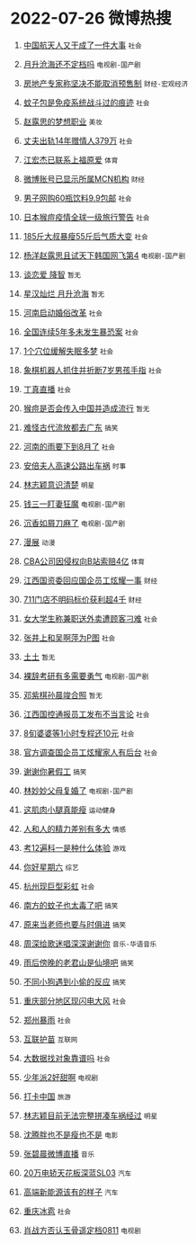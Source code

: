 # 2022-07-26 微博热搜 
1. [中国航天人又干成了一件大事](https://m.weibo.cn/search?containerid=100103type%3D1%26t%3D10%26q%3D%23%E4%B8%AD%E5%9B%BD%E8%88%AA%E5%A4%A9%E4%BA%BA%E5%8F%88%E5%B9%B2%E6%88%90%E4%BA%86%E4%B8%80%E4%BB%B6%E5%A4%A7%E4%BA%8B%23&stream_entry_id=51&isnewpage=1&extparam=seat%3D1%26pos%3D0%26c_type%3D51%26dgr%3D0%26cate%3D10103%26filter_type%3Drealtimehot%26display_time%3D1658776722%26pre_seqid%3D165877672232003932377&luicode=10000011&lfid=106003type%3D25%26t%3D3%26disable_hot%3D1%26filter_type%3Drealtimehot) `社会` 

2. [月升沧海还不定档吗](https://m.weibo.cn/search?containerid=100103type%3D1%26t%3D10%26q%3D%23%E6%9C%88%E5%8D%87%E6%B2%A7%E6%B5%B7%E8%BF%98%E4%B8%8D%E5%AE%9A%E6%A1%A3%E5%90%97%23&stream_entry_id=31&isnewpage=1&extparam=seat%3D1%26pos%3D0%26c_type%3D31%26dgr%3D0%26cate%3D0%26lcate%3D5001%26realpos%3D1%26flag%3D0%26filter_type%3Drealtimehot%26display_time%3D1658776722%26pre_seqid%3D165877672232003932377&luicode=10000011&lfid=106003type%3D25%26t%3D3%26disable_hot%3D1%26filter_type%3Drealtimehot) `电视剧-国产剧` 

3. [房地产专家称坚决不能取消预售制](https://m.weibo.cn/search?containerid=100103type%3D1%26t%3D10%26q%3D%23%E6%88%BF%E5%9C%B0%E4%BA%A7%E4%B8%93%E5%AE%B6%E7%A7%B0%E5%9D%9A%E5%86%B3%E4%B8%8D%E8%83%BD%E5%8F%96%E6%B6%88%E9%A2%84%E5%94%AE%E5%88%B6%23&stream_entry_id=31&isnewpage=1&extparam=seat%3D1%26pos%3D1%26c_type%3D31%26dgr%3D0%26cate%3D0%26lcate%3D5001%26realpos%3D2%26flag%3D0%26filter_type%3Drealtimehot%26display_time%3D1658776722%26pre_seqid%3D165877672232003932377&luicode=10000011&lfid=106003type%3D25%26t%3D3%26disable_hot%3D1%26filter_type%3Drealtimehot) `财经-宏观经济` 

4. [蚊子包是免疫系统战斗过的痕迹](https://m.weibo.cn/search?containerid=100103type%3D1%26t%3D10%26q%3D%23%E8%9A%8A%E5%AD%90%E5%8C%85%E6%98%AF%E5%85%8D%E7%96%AB%E7%B3%BB%E7%BB%9F%E6%88%98%E6%96%97%E8%BF%87%E7%9A%84%E7%97%95%E8%BF%B9%23&stream_entry_id=31&isnewpage=1&extparam=seat%3D1%26pos%3D2%26c_type%3D31%26dgr%3D0%26cate%3D0%26lcate%3D5001%26realpos%3D3%26flag%3D0%26filter_type%3Drealtimehot%26display_time%3D1658776722%26pre_seqid%3D165877672232003932377&luicode=10000011&lfid=106003type%3D25%26t%3D3%26disable_hot%3D1%26filter_type%3Drealtimehot) `社会` 

5. [赵露思的梦想职业](https://m.weibo.cn/search?containerid=100103type%3D1%26t%3D10%26q%3D%23%E8%B5%B5%E9%9C%B2%E6%80%9D%E7%9A%84%E6%A2%A6%E6%83%B3%E8%81%8C%E4%B8%9A%23&stream_entry_id=31&isnewpage=1&extparam=seat%3D1%26pos%3D3%26c_type%3D31%26dgr%3D0%26cate%3D0%26lcate%3D5001%26filter_type%3Drealtimehot%26adid%3D160777%26topic_ad%3D1%26display_time%3D1658776722%26pre_seqid%3D165877672232003932377&luicode=10000011&lfid=106003type%3D25%26t%3D3%26disable_hot%3D1%26filter_type%3Drealtimehot) `美妆` 

6. [丈夫出轨14年赠情人379万](https://m.weibo.cn/search?containerid=100103type%3D1%26t%3D10%26q%3D%23%E4%B8%88%E5%A4%AB%E5%87%BA%E8%BD%A814%E5%B9%B4%E8%B5%A0%E6%83%85%E4%BA%BA379%E4%B8%87%23&stream_entry_id=31&isnewpage=1&extparam=seat%3D1%26pos%3D4%26c_type%3D31%26dgr%3D0%26cate%3D0%26lcate%3D5001%26realpos%3D4%26flag%3D2%26filter_type%3Drealtimehot%26display_time%3D1658776722%26pre_seqid%3D165877672232003932377&luicode=10000011&lfid=106003type%3D25%26t%3D3%26disable_hot%3D1%26filter_type%3Drealtimehot) `社会` 

7. [江宏杰已联系上福原爱](https://m.weibo.cn/search?containerid=100103type%3D1%26t%3D10%26q%3D%23%E6%B1%9F%E5%AE%8F%E6%9D%B0%E5%B7%B2%E8%81%94%E7%B3%BB%E4%B8%8A%E7%A6%8F%E5%8E%9F%E7%88%B1%23&stream_entry_id=31&isnewpage=1&extparam=seat%3D1%26pos%3D5%26c_type%3D31%26dgr%3D0%26cate%3D0%26lcate%3D5001%26realpos%3D5%26flag%3D2%26filter_type%3Drealtimehot%26display_time%3D1658776722%26pre_seqid%3D165877672232003932377&luicode=10000011&lfid=106003type%3D25%26t%3D3%26disable_hot%3D1%26filter_type%3Drealtimehot) `体育` 

8. [微博账号已显示所属MCN机构](https://m.weibo.cn/search?containerid=100103type%3D1%26t%3D10%26q%3D%23%E5%BE%AE%E5%8D%9A%E8%B4%A6%E5%8F%B7%E5%B7%B2%E6%98%BE%E7%A4%BA%E6%89%80%E5%B1%9EMCN%E6%9C%BA%E6%9E%84%23&stream_entry_id=31&isnewpage=1&extparam=seat%3D1%26pos%3D6%26c_type%3D31%26dgr%3D0%26cate%3D0%26lcate%3D5001%26realpos%3D6%26flag%3D0%26filter_type%3Drealtimehot%26display_time%3D1658776722%26pre_seqid%3D165877672232003932377&luicode=10000011&lfid=106003type%3D25%26t%3D3%26disable_hot%3D1%26filter_type%3Drealtimehot) `财经` 

9. [男子网购60瓶饮料9.9包邮](https://m.weibo.cn/search?containerid=100103type%3D1%26t%3D10%26q%3D%23%E7%94%B7%E5%AD%90%E7%BD%91%E8%B4%AD60%E7%93%B6%E9%A5%AE%E6%96%999.9%E5%8C%85%E9%82%AE%23&stream_entry_id=31&isnewpage=1&extparam=seat%3D1%26pos%3D7%26c_type%3D31%26dgr%3D0%26cate%3D0%26lcate%3D5001%26realpos%3D7%26flag%3D0%26filter_type%3Drealtimehot%26display_time%3D1658776722%26pre_seqid%3D165877672232003932377&luicode=10000011&lfid=106003type%3D25%26t%3D3%26disable_hot%3D1%26filter_type%3Drealtimehot) `社会` 

10. [日本猴痘疫情全球一级旅行警告](https://m.weibo.cn/search?containerid=100103type%3D1%26t%3D10%26q%3D%23%E6%97%A5%E6%9C%AC%E7%8C%B4%E7%97%98%E7%96%AB%E6%83%85%E5%85%A8%E7%90%83%E4%B8%80%E7%BA%A7%E6%97%85%E8%A1%8C%E8%AD%A6%E5%91%8A%23&stream_entry_id=31&isnewpage=1&extparam=seat%3D1%26pos%3D8%26c_type%3D31%26dgr%3D0%26cate%3D0%26lcate%3D5001%26realpos%3D8%26flag%3D0%26filter_type%3Drealtimehot%26display_time%3D1658776722%26pre_seqid%3D165877672232003932377&luicode=10000011&lfid=106003type%3D25%26t%3D3%26disable_hot%3D1%26filter_type%3Drealtimehot) `社会` 

11. [185斤大叔暴瘦55斤后气质大变](https://m.weibo.cn/search?containerid=100103type%3D1%26t%3D10%26q%3D%23185%E6%96%A4%E5%A4%A7%E5%8F%94%E6%9A%B4%E7%98%A655%E6%96%A4%E5%90%8E%E6%B0%94%E8%B4%A8%E5%A4%A7%E5%8F%98%23&stream_entry_id=31&isnewpage=1&extparam=seat%3D1%26pos%3D9%26c_type%3D31%26dgr%3D0%26cate%3D0%26lcate%3D5001%26realpos%3D9%26flag%3D0%26filter_type%3Drealtimehot%26display_time%3D1658776722%26pre_seqid%3D165877672232003932377&luicode=10000011&lfid=106003type%3D25%26t%3D3%26disable_hot%3D1%26filter_type%3Drealtimehot) `社会` 

12. [杨洋赵露思且试天下韩国网飞第4](https://m.weibo.cn/search?containerid=100103type%3D1%26t%3D10%26q%3D%23%E6%9D%A8%E6%B4%8B%E8%B5%B5%E9%9C%B2%E6%80%9D%E4%B8%94%E8%AF%95%E5%A4%A9%E4%B8%8B%E9%9F%A9%E5%9B%BD%E7%BD%91%E9%A3%9E%E7%AC%AC4%23&stream_entry_id=31&isnewpage=1&extparam=seat%3D1%26pos%3D10%26c_type%3D31%26dgr%3D0%26cate%3D0%26lcate%3D5001%26realpos%3D10%26flag%3D0%26filter_type%3Drealtimehot%26display_time%3D1658776722%26pre_seqid%3D165877672232003932377&luicode=10000011&lfid=106003type%3D25%26t%3D3%26disable_hot%3D1%26filter_type%3Drealtimehot) `电视剧-国产剧` 

13. [谈恋爱 降智](https://m.weibo.cn/search?containerid=100103type%3D1%26t%3D10%26q%3D%E8%B0%88%E6%81%8B%E7%88%B1+%E9%99%8D%E6%99%BA&stream_entry_id=31&isnewpage=1&extparam=seat%3D1%26pos%3D11%26c_type%3D31%26dgr%3D0%26cate%3D0%26lcate%3D5001%26realpos%3D11%26flag%3D0%26filter_type%3Drealtimehot%26display_time%3D1658776722%26pre_seqid%3D165877672232003932377&luicode=10000011&lfid=106003type%3D25%26t%3D3%26disable_hot%3D1%26filter_type%3Drealtimehot) `暂无` 

14. [星汉灿烂 月升沧海](https://m.weibo.cn/search?containerid=100103type%3D1%26t%3D10%26q%3D%E6%98%9F%E6%B1%89%E7%81%BF%E7%83%82+%E6%9C%88%E5%8D%87%E6%B2%A7%E6%B5%B7&stream_entry_id=31&isnewpage=1&extparam=seat%3D1%26pos%3D12%26c_type%3D31%26dgr%3D0%26cate%3D0%26lcate%3D5001%26realpos%3D12%26flag%3D0%26filter_type%3Drealtimehot%26display_time%3D1658776722%26pre_seqid%3D165877672232003932377&luicode=10000011&lfid=106003type%3D25%26t%3D3%26disable_hot%3D1%26filter_type%3Drealtimehot) `暂无` 

15. [河南启动婚俗改革](https://m.weibo.cn/search?containerid=100103type%3D1%26t%3D10%26q%3D%23%E6%B2%B3%E5%8D%97%E5%90%AF%E5%8A%A8%E5%A9%9A%E4%BF%97%E6%94%B9%E9%9D%A9%23&stream_entry_id=31&isnewpage=1&extparam=seat%3D1%26pos%3D13%26c_type%3D31%26dgr%3D0%26cate%3D0%26lcate%3D5001%26realpos%3D13%26flag%3D0%26filter_type%3Drealtimehot%26display_time%3D1658776722%26pre_seqid%3D165877672232003932377&luicode=10000011&lfid=106003type%3D25%26t%3D3%26disable_hot%3D1%26filter_type%3Drealtimehot) `社会` 

16. [全国连续5年多未发生暴恐案](https://m.weibo.cn/search?containerid=100103type%3D1%26t%3D10%26q%3D%23%E5%85%A8%E5%9B%BD%E8%BF%9E%E7%BB%AD5%E5%B9%B4%E5%A4%9A%E6%9C%AA%E5%8F%91%E7%94%9F%E6%9A%B4%E6%81%90%E6%A1%88%23&stream_entry_id=31&isnewpage=1&extparam=seat%3D1%26pos%3D14%26c_type%3D31%26dgr%3D0%26cate%3D0%26lcate%3D5001%26realpos%3D14%26flag%3D0%26filter_type%3Drealtimehot%26display_time%3D1658776722%26pre_seqid%3D165877672232003932377&luicode=10000011&lfid=106003type%3D25%26t%3D3%26disable_hot%3D1%26filter_type%3Drealtimehot) `社会` 

17. [1个穴位缓解失眠多梦](https://m.weibo.cn/search?containerid=100103type%3D1%26t%3D10%26q%3D%231%E4%B8%AA%E7%A9%B4%E4%BD%8D%E7%BC%93%E8%A7%A3%E5%A4%B1%E7%9C%A0%E5%A4%9A%E6%A2%A6%23&stream_entry_id=31&isnewpage=1&extparam=seat%3D1%26pos%3D15%26c_type%3D31%26dgr%3D0%26cate%3D0%26lcate%3D5001%26realpos%3D15%26flag%3D0%26filter_type%3Drealtimehot%26display_time%3D1658776722%26pre_seqid%3D165877672232003932377&luicode=10000011&lfid=106003type%3D25%26t%3D3%26disable_hot%3D1%26filter_type%3Drealtimehot) `社会` 

18. [象棋机器人抓住并折断7岁男孩手指](https://m.weibo.cn/search?containerid=100103type%3D1%26t%3D10%26q%3D%23%E8%B1%A1%E6%A3%8B%E6%9C%BA%E5%99%A8%E4%BA%BA%E6%8A%93%E4%BD%8F%E5%B9%B6%E6%8A%98%E6%96%AD7%E5%B2%81%E7%94%B7%E5%AD%A9%E6%89%8B%E6%8C%87%23&stream_entry_id=31&isnewpage=1&extparam=seat%3D1%26pos%3D16%26c_type%3D31%26dgr%3D0%26cate%3D0%26lcate%3D5001%26realpos%3D16%26flag%3D0%26filter_type%3Drealtimehot%26display_time%3D1658776722%26pre_seqid%3D165877672232003932377&luicode=10000011&lfid=106003type%3D25%26t%3D3%26disable_hot%3D1%26filter_type%3Drealtimehot) `社会` 

19. [丁真直播](https://m.weibo.cn/search?containerid=100103type%3D1%26t%3D10%26q%3D%23%E4%B8%81%E7%9C%9F%E7%9B%B4%E6%92%AD%23&stream_entry_id=31&isnewpage=1&extparam=seat%3D1%26pos%3D17%26c_type%3D31%26dgr%3D0%26cate%3D0%26lcate%3D5001%26realpos%3D17%26flag%3D0%26filter_type%3Drealtimehot%26display_time%3D1658776722%26pre_seqid%3D165877672232003932377&luicode=10000011&lfid=106003type%3D25%26t%3D3%26disable_hot%3D1%26filter_type%3Drealtimehot) `社会` 

20. [猴痘是否会传入中国并造成流行](https://m.weibo.cn/search?containerid=100103type%3D1%26t%3D10%26q%3D%23%E7%8C%B4%E7%97%98%E6%98%AF%E5%90%A6%E4%BC%9A%E4%BC%A0%E5%85%A5%E4%B8%AD%E5%9B%BD%E5%B9%B6%E9%80%A0%E6%88%90%E6%B5%81%E8%A1%8C%23&stream_entry_id=31&isnewpage=1&extparam=seat%3D1%26pos%3D18%26c_type%3D31%26dgr%3D0%26cate%3D0%26lcate%3D5001%26realpos%3D18%26flag%3D0%26filter_type%3Drealtimehot%26display_time%3D1658776722%26pre_seqid%3D165877672232003932377&luicode=10000011&lfid=106003type%3D25%26t%3D3%26disable_hot%3D1%26filter_type%3Drealtimehot) `暂无` 

21. [难怪古代流放都去广东](https://m.weibo.cn/search?containerid=100103type%3D1%26t%3D10%26q%3D%23%E9%9A%BE%E6%80%AA%E5%8F%A4%E4%BB%A3%E6%B5%81%E6%94%BE%E9%83%BD%E5%8E%BB%E5%B9%BF%E4%B8%9C%23&stream_entry_id=31&isnewpage=1&extparam=seat%3D1%26pos%3D19%26c_type%3D31%26dgr%3D0%26cate%3D0%26lcate%3D5001%26realpos%3D19%26flag%3D0%26filter_type%3Drealtimehot%26display_time%3D1658776722%26pre_seqid%3D165877672232003932377&luicode=10000011&lfid=106003type%3D25%26t%3D3%26disable_hot%3D1%26filter_type%3Drealtimehot) `搞笑` 

22. [河南的雨要下到8月了](https://m.weibo.cn/search?containerid=100103type%3D1%26t%3D10%26q%3D%23%E6%B2%B3%E5%8D%97%E7%9A%84%E9%9B%A8%E8%A6%81%E4%B8%8B%E5%88%B08%E6%9C%88%E4%BA%86%23&stream_entry_id=31&isnewpage=1&extparam=seat%3D1%26pos%3D20%26c_type%3D31%26dgr%3D0%26cate%3D0%26lcate%3D5001%26realpos%3D20%26flag%3D0%26filter_type%3Drealtimehot%26display_time%3D1658776722%26pre_seqid%3D165877672232003932377&luicode=10000011&lfid=106003type%3D25%26t%3D3%26disable_hot%3D1%26filter_type%3Drealtimehot) `社会` 

23. [安倍夫人高速公路出车祸](https://m.weibo.cn/search?containerid=100103type%3D1%26t%3D10%26q%3D%23%E5%AE%89%E5%80%8D%E5%A4%AB%E4%BA%BA%E9%AB%98%E9%80%9F%E5%85%AC%E8%B7%AF%E5%87%BA%E8%BD%A6%E7%A5%B8%23&stream_entry_id=31&isnewpage=1&extparam=seat%3D1%26pos%3D21%26c_type%3D31%26dgr%3D0%26cate%3D0%26lcate%3D5001%26realpos%3D21%26flag%3D2%26filter_type%3Drealtimehot%26display_time%3D1658776722%26pre_seqid%3D165877672232003932377&luicode=10000011&lfid=106003type%3D25%26t%3D3%26disable_hot%3D1%26filter_type%3Drealtimehot) `时事` 

24. [林志颖意识清楚](https://m.weibo.cn/search?containerid=100103type%3D1%26t%3D10%26q%3D%23%E6%9E%97%E5%BF%97%E9%A2%96%E6%84%8F%E8%AF%86%E6%B8%85%E6%A5%9A%23&stream_entry_id=31&isnewpage=1&extparam=seat%3D1%26pos%3D22%26c_type%3D31%26dgr%3D0%26cate%3D0%26lcate%3D5001%26realpos%3D22%26flag%3D1%26filter_type%3Drealtimehot%26display_time%3D1658776722%26pre_seqid%3D165877672232003932377&luicode=10000011&lfid=106003type%3D25%26t%3D3%26disable_hot%3D1%26filter_type%3Drealtimehot) `明星` 

25. [钱三一盯妻狂魔](https://m.weibo.cn/search?containerid=100103type%3D1%26t%3D10%26q%3D%23%E9%92%B1%E4%B8%89%E4%B8%80%E7%9B%AF%E5%A6%BB%E7%8B%82%E9%AD%94%23&stream_entry_id=31&isnewpage=1&extparam=seat%3D1%26pos%3D23%26c_type%3D31%26dgr%3D0%26cate%3D0%26lcate%3D5001%26realpos%3D23%26flag%3D1%26filter_type%3Drealtimehot%26display_time%3D1658776722%26pre_seqid%3D165877672232003932377&luicode=10000011&lfid=106003type%3D25%26t%3D3%26disable_hot%3D1%26filter_type%3Drealtimehot) `电视剧-国产剧` 

26. [沉香如屑刀麻了](https://m.weibo.cn/search?containerid=100103type%3D1%26t%3D10%26q%3D%23%E6%B2%89%E9%A6%99%E5%A6%82%E5%B1%91%E5%88%80%E9%BA%BB%E4%BA%86%23&stream_entry_id=31&isnewpage=1&extparam=seat%3D1%26pos%3D24%26c_type%3D31%26dgr%3D0%26cate%3D0%26lcate%3D5001%26realpos%3D24%26flag%3D0%26filter_type%3Drealtimehot%26display_time%3D1658776722%26pre_seqid%3D165877672232003932377&luicode=10000011&lfid=106003type%3D25%26t%3D3%26disable_hot%3D1%26filter_type%3Drealtimehot) `电视剧-国产剧` 

27. [漫展](https://m.weibo.cn/search?containerid=100103type%3D1%26t%3D10%26q%3D%E6%BC%AB%E5%B1%95&stream_entry_id=31&isnewpage=1&extparam=seat%3D1%26pos%3D25%26c_type%3D31%26dgr%3D0%26cate%3D0%26lcate%3D5001%26realpos%3D25%26flag%3D0%26filter_type%3Drealtimehot%26display_time%3D1658776722%26pre_seqid%3D165877672232003932377&luicode=10000011&lfid=106003type%3D25%26t%3D3%26disable_hot%3D1%26filter_type%3Drealtimehot) `动漫` 

28. [CBA公司因侵权向B站索赔4亿](https://m.weibo.cn/search?containerid=100103type%3D1%26t%3D10%26q%3D%23CBA%E5%85%AC%E5%8F%B8%E5%9B%A0%E4%BE%B5%E6%9D%83%E5%90%91B%E7%AB%99%E7%B4%A2%E8%B5%944%E4%BA%BF%23&stream_entry_id=31&isnewpage=1&extparam=seat%3D1%26pos%3D26%26c_type%3D31%26dgr%3D0%26cate%3D0%26lcate%3D5001%26realpos%3D26%26flag%3D0%26filter_type%3Drealtimehot%26display_time%3D1658776722%26pre_seqid%3D165877672232003932377&luicode=10000011&lfid=106003type%3D25%26t%3D3%26disable_hot%3D1%26filter_type%3Drealtimehot) `体育` 

29. [江西国资委回应国企员工炫耀一事](https://m.weibo.cn/search?containerid=100103type%3D1%26t%3D10%26q%3D%23%E6%B1%9F%E8%A5%BF%E5%9B%BD%E8%B5%84%E5%A7%94%E5%9B%9E%E5%BA%94%E5%9B%BD%E4%BC%81%E5%91%98%E5%B7%A5%E7%82%AB%E8%80%80%E4%B8%80%E4%BA%8B%23&stream_entry_id=31&isnewpage=1&extparam=seat%3D1%26pos%3D27%26c_type%3D31%26dgr%3D0%26cate%3D0%26lcate%3D5001%26realpos%3D27%26flag%3D0%26filter_type%3Drealtimehot%26display_time%3D1658776722%26pre_seqid%3D165877672232003932377&luicode=10000011&lfid=106003type%3D25%26t%3D3%26disable_hot%3D1%26filter_type%3Drealtimehot) `财经` 

30. [711门店不明码标价获利超4千](https://m.weibo.cn/search?containerid=100103type%3D1%26t%3D10%26q%3D%23711%E9%97%A8%E5%BA%97%E4%B8%8D%E6%98%8E%E7%A0%81%E6%A0%87%E4%BB%B7%E8%8E%B7%E5%88%A9%E8%B6%854%E5%8D%83%23&stream_entry_id=31&isnewpage=1&extparam=seat%3D1%26pos%3D28%26c_type%3D31%26dgr%3D0%26cate%3D0%26lcate%3D5001%26realpos%3D28%26flag%3D0%26filter_type%3Drealtimehot%26display_time%3D1658776722%26pre_seqid%3D165877672232003932377&luicode=10000011&lfid=106003type%3D25%26t%3D3%26disable_hot%3D1%26filter_type%3Drealtimehot) `财经` 

31. [女大学生称兼职送外卖遭顾客刁难](https://m.weibo.cn/search?containerid=100103type%3D1%26t%3D10%26q%3D%23%E5%A5%B3%E5%A4%A7%E5%AD%A6%E7%94%9F%E7%A7%B0%E5%85%BC%E8%81%8C%E9%80%81%E5%A4%96%E5%8D%96%E9%81%AD%E9%A1%BE%E5%AE%A2%E5%88%81%E9%9A%BE%23&stream_entry_id=31&isnewpage=1&extparam=seat%3D1%26pos%3D29%26c_type%3D31%26dgr%3D0%26cate%3D0%26lcate%3D5001%26realpos%3D29%26flag%3D0%26filter_type%3Drealtimehot%26display_time%3D1658776722%26pre_seqid%3D165877672232003932377&luicode=10000011&lfid=106003type%3D25%26t%3D3%26disable_hot%3D1%26filter_type%3Drealtimehot) `社会` 

32. [张井上和吴啊萍为P图](https://m.weibo.cn/search?containerid=100103type%3D1%26t%3D10%26q%3D%23%E5%BC%A0%E4%BA%95%E4%B8%8A%E5%92%8C%E5%90%B4%E5%95%8A%E8%90%8D%E4%B8%BAP%E5%9B%BE%23&stream_entry_id=31&isnewpage=1&extparam=seat%3D1%26pos%3D30%26c_type%3D31%26dgr%3D0%26cate%3D0%26lcate%3D5001%26realpos%3D30%26flag%3D0%26filter_type%3Drealtimehot%26display_time%3D1658776722%26pre_seqid%3D165877672232003932377&luicode=10000011&lfid=106003type%3D25%26t%3D3%26disable_hot%3D1%26filter_type%3Drealtimehot) `社会` 

33. [土土](https://m.weibo.cn/search?containerid=100103type%3D1%26t%3D10%26q%3D%E5%9C%9F%E5%9C%9F&stream_entry_id=31&isnewpage=1&extparam=seat%3D1%26pos%3D31%26c_type%3D31%26dgr%3D0%26cate%3D0%26lcate%3D5001%26realpos%3D31%26flag%3D0%26filter_type%3Drealtimehot%26display_time%3D1658776722%26pre_seqid%3D165877672232003932377&luicode=10000011&lfid=106003type%3D25%26t%3D3%26disable_hot%3D1%26filter_type%3Drealtimehot) `暂无` 

34. [裸辞考研有多需要勇气](https://m.weibo.cn/search?containerid=100103type%3D1%26t%3D10%26q%3D%23%E8%A3%B8%E8%BE%9E%E8%80%83%E7%A0%94%E6%9C%89%E5%A4%9A%E9%9C%80%E8%A6%81%E5%8B%87%E6%B0%94%23&stream_entry_id=31&isnewpage=1&extparam=seat%3D1%26pos%3D32%26c_type%3D31%26dgr%3D0%26cate%3D0%26lcate%3D5001%26realpos%3D32%26flag%3D0%26filter_type%3Drealtimehot%26display_time%3D1658776722%26pre_seqid%3D165877672232003932377&luicode=10000011&lfid=106003type%3D25%26t%3D3%26disable_hot%3D1%26filter_type%3Drealtimehot) `电视剧-国产剧` 

35. [邓紫棋孙晨竣合照](https://m.weibo.cn/search?containerid=100103type%3D1%26t%3D10%26q%3D%E9%82%93%E7%B4%AB%E6%A3%8B%E5%AD%99%E6%99%A8%E7%AB%A3%E5%90%88%E7%85%A7&stream_entry_id=31&isnewpage=1&extparam=seat%3D1%26pos%3D33%26c_type%3D31%26dgr%3D0%26cate%3D0%26lcate%3D5001%26realpos%3D33%26flag%3D1%26filter_type%3Drealtimehot%26display_time%3D1658776722%26pre_seqid%3D165877672232003932377&luicode=10000011&lfid=106003type%3D25%26t%3D3%26disable_hot%3D1%26filter_type%3Drealtimehot) `暂无` 

36. [江西国控通报员工发布不当言论](https://m.weibo.cn/search?containerid=100103type%3D1%26t%3D10%26q%3D%23%E6%B1%9F%E8%A5%BF%E5%9B%BD%E6%8E%A7%E9%80%9A%E6%8A%A5%E5%91%98%E5%B7%A5%E5%8F%91%E5%B8%83%E4%B8%8D%E5%BD%93%E8%A8%80%E8%AE%BA%23&stream_entry_id=31&isnewpage=1&extparam=seat%3D1%26pos%3D34%26c_type%3D31%26dgr%3D0%26cate%3D0%26lcate%3D5001%26realpos%3D34%26flag%3D0%26filter_type%3Drealtimehot%26display_time%3D1658776722%26pre_seqid%3D165877672232003932377&luicode=10000011&lfid=106003type%3D25%26t%3D3%26disable_hot%3D1%26filter_type%3Drealtimehot) `社会` 

37. [8旬婆婆等1小时专程还10元](https://m.weibo.cn/search?containerid=100103type%3D1%26t%3D10%26q%3D%238%E6%97%AC%E5%A9%86%E5%A9%86%E7%AD%891%E5%B0%8F%E6%97%B6%E4%B8%93%E7%A8%8B%E8%BF%9810%E5%85%83%23&stream_entry_id=31&isnewpage=1&extparam=seat%3D1%26pos%3D35%26c_type%3D31%26dgr%3D0%26cate%3D0%26lcate%3D5001%26realpos%3D35%26flag%3D0%26filter_type%3Drealtimehot%26display_time%3D1658776722%26pre_seqid%3D165877672232003932377&luicode=10000011&lfid=106003type%3D25%26t%3D3%26disable_hot%3D1%26filter_type%3Drealtimehot) `社会` 

38. [官方调查国企员工炫耀家人有后台](https://m.weibo.cn/search?containerid=100103type%3D1%26t%3D10%26q%3D%23%E5%AE%98%E6%96%B9%E8%B0%83%E6%9F%A5%E5%9B%BD%E4%BC%81%E5%91%98%E5%B7%A5%E7%82%AB%E8%80%80%E5%AE%B6%E4%BA%BA%E6%9C%89%E5%90%8E%E5%8F%B0%23&stream_entry_id=31&isnewpage=1&extparam=seat%3D1%26pos%3D36%26c_type%3D31%26dgr%3D0%26cate%3D0%26lcate%3D5001%26realpos%3D36%26flag%3D0%26filter_type%3Drealtimehot%26display_time%3D1658776722%26pre_seqid%3D165877672232003932377&luicode=10000011&lfid=106003type%3D25%26t%3D3%26disable_hot%3D1%26filter_type%3Drealtimehot) `社会` 

39. [谢谢你暑假工](https://m.weibo.cn/search?containerid=100103type%3D1%26t%3D10%26q%3D%23%E8%B0%A2%E8%B0%A2%E4%BD%A0%E6%9A%91%E5%81%87%E5%B7%A5%23&stream_entry_id=31&isnewpage=1&extparam=seat%3D1%26pos%3D37%26c_type%3D31%26dgr%3D0%26cate%3D0%26lcate%3D5001%26realpos%3D37%26flag%3D0%26filter_type%3Drealtimehot%26display_time%3D1658776722%26pre_seqid%3D165877672232003932377&luicode=10000011&lfid=106003type%3D25%26t%3D3%26disable_hot%3D1%26filter_type%3Drealtimehot) `搞笑` 

40. [林妙妙父母复婚了](https://m.weibo.cn/search?containerid=100103type%3D1%26t%3D10%26q%3D%23%E6%9E%97%E5%A6%99%E5%A6%99%E7%88%B6%E6%AF%8D%E5%A4%8D%E5%A9%9A%E4%BA%86%23&stream_entry_id=31&isnewpage=1&extparam=seat%3D1%26pos%3D38%26c_type%3D31%26dgr%3D0%26cate%3D0%26lcate%3D5001%26realpos%3D38%26flag%3D0%26filter_type%3Drealtimehot%26display_time%3D1658776722%26pre_seqid%3D165877672232003932377&luicode=10000011&lfid=106003type%3D25%26t%3D3%26disable_hot%3D1%26filter_type%3Drealtimehot) `电视剧-国产剧` 

41. [这肌肉小腿真能瘦](https://m.weibo.cn/search?containerid=100103type%3D1%26t%3D10%26q%3D%23%E8%BF%99%E8%82%8C%E8%82%89%E5%B0%8F%E8%85%BF%E7%9C%9F%E8%83%BD%E7%98%A6%23&stream_entry_id=31&isnewpage=1&extparam=seat%3D1%26pos%3D39%26c_type%3D31%26dgr%3D0%26cate%3D0%26lcate%3D5001%26realpos%3D39%26flag%3D0%26filter_type%3Drealtimehot%26display_time%3D1658776722%26pre_seqid%3D165877672232003932377&luicode=10000011&lfid=106003type%3D25%26t%3D3%26disable_hot%3D1%26filter_type%3Drealtimehot) `运动健身` 

42. [人和人的精力差别有多大](https://m.weibo.cn/search?containerid=100103type%3D1%26t%3D10%26q%3D%23%E4%BA%BA%E5%92%8C%E4%BA%BA%E7%9A%84%E7%B2%BE%E5%8A%9B%E5%B7%AE%E5%88%AB%E6%9C%89%E5%A4%9A%E5%A4%A7%23&stream_entry_id=31&isnewpage=1&extparam=seat%3D1%26pos%3D40%26c_type%3D31%26dgr%3D0%26cate%3D0%26lcate%3D5001%26realpos%3D40%26flag%3D0%26filter_type%3Drealtimehot%26display_time%3D1658776722%26pre_seqid%3D165877672232003932377&luicode=10000011&lfid=106003type%3D25%26t%3D3%26disable_hot%3D1%26filter_type%3Drealtimehot) `情感` 

43. [考12遍科一是种什么体验](https://m.weibo.cn/search?containerid=100103type%3D1%26t%3D10%26q%3D%23%E8%80%8312%E9%81%8D%E7%A7%91%E4%B8%80%E6%98%AF%E7%A7%8D%E4%BB%80%E4%B9%88%E4%BD%93%E9%AA%8C%23&stream_entry_id=31&isnewpage=1&extparam=seat%3D1%26pos%3D41%26c_type%3D31%26dgr%3D0%26cate%3D0%26lcate%3D5001%26realpos%3D41%26flag%3D0%26filter_type%3Drealtimehot%26display_time%3D1658776722%26pre_seqid%3D165877672232003932377&luicode=10000011&lfid=106003type%3D25%26t%3D3%26disable_hot%3D1%26filter_type%3Drealtimehot) `游戏` 

44. [你好星期六](https://m.weibo.cn/search?containerid=100103type%3D1%26t%3D10%26q%3D%E4%BD%A0%E5%A5%BD%E6%98%9F%E6%9C%9F%E5%85%AD&stream_entry_id=31&isnewpage=1&extparam=seat%3D1%26pos%3D42%26c_type%3D31%26dgr%3D0%26cate%3D0%26lcate%3D5001%26realpos%3D42%26flag%3D0%26filter_type%3Drealtimehot%26display_time%3D1658776722%26pre_seqid%3D165877672232003932377&luicode=10000011&lfid=106003type%3D25%26t%3D3%26disable_hot%3D1%26filter_type%3Drealtimehot) `综艺` 

45. [杭州现巨型彩虹](https://m.weibo.cn/search?containerid=100103type%3D1%26t%3D10%26q%3D%23%E6%9D%AD%E5%B7%9E%E7%8E%B0%E5%B7%A8%E5%9E%8B%E5%BD%A9%E8%99%B9%23&stream_entry_id=31&isnewpage=1&extparam=seat%3D1%26pos%3D43%26c_type%3D31%26dgr%3D0%26cate%3D0%26lcate%3D5001%26realpos%3D43%26flag%3D0%26filter_type%3Drealtimehot%26display_time%3D1658776722%26pre_seqid%3D165877672232003932377&luicode=10000011&lfid=106003type%3D25%26t%3D3%26disable_hot%3D1%26filter_type%3Drealtimehot) `社会` 

46. [南方的蚊子也太毒了吧](https://m.weibo.cn/search?containerid=100103type%3D1%26t%3D10%26q%3D%23%E5%8D%97%E6%96%B9%E7%9A%84%E8%9A%8A%E5%AD%90%E4%B9%9F%E5%A4%AA%E6%AF%92%E4%BA%86%E5%90%A7%23&stream_entry_id=31&isnewpage=1&extparam=seat%3D1%26pos%3D44%26c_type%3D31%26dgr%3D0%26cate%3D0%26lcate%3D5001%26realpos%3D44%26flag%3D0%26filter_type%3Drealtimehot%26display_time%3D1658776722%26pre_seqid%3D165877672232003932377&luicode=10000011&lfid=106003type%3D25%26t%3D3%26disable_hot%3D1%26filter_type%3Drealtimehot) `搞笑` 

47. [原来当老师也要与时俱进](https://m.weibo.cn/search?containerid=100103type%3D1%26t%3D10%26q%3D%23%E5%8E%9F%E6%9D%A5%E5%BD%93%E8%80%81%E5%B8%88%E4%B9%9F%E8%A6%81%E4%B8%8E%E6%97%B6%E4%BF%B1%E8%BF%9B%23&stream_entry_id=31&isnewpage=1&extparam=seat%3D1%26pos%3D45%26c_type%3D31%26dgr%3D0%26cate%3D0%26lcate%3D5001%26realpos%3D45%26flag%3D0%26filter_type%3Drealtimehot%26display_time%3D1658776722%26pre_seqid%3D165877672232003932377&luicode=10000011&lfid=106003type%3D25%26t%3D3%26disable_hot%3D1%26filter_type%3Drealtimehot) `搞笑` 

48. [周深给歌迷唱深深谢谢你](https://m.weibo.cn/search?containerid=100103type%3D1%26t%3D10%26q%3D%23%E5%91%A8%E6%B7%B1%E7%BB%99%E6%AD%8C%E8%BF%B7%E5%94%B1%E6%B7%B1%E6%B7%B1%E8%B0%A2%E8%B0%A2%E4%BD%A0%23&stream_entry_id=31&isnewpage=1&extparam=seat%3D1%26pos%3D46%26c_type%3D31%26dgr%3D0%26cate%3D0%26lcate%3D5001%26realpos%3D46%26flag%3D0%26filter_type%3Drealtimehot%26display_time%3D1658776722%26pre_seqid%3D165877672232003932377&luicode=10000011&lfid=106003type%3D25%26t%3D3%26disable_hot%3D1%26filter_type%3Drealtimehot) `音乐-华语音乐` 

49. [雨后傍晚的老君山是仙境吧](https://m.weibo.cn/search?containerid=100103type%3D1%26t%3D10%26q%3D%23%E9%9B%A8%E5%90%8E%E5%82%8D%E6%99%9A%E7%9A%84%E8%80%81%E5%90%9B%E5%B1%B1%E6%98%AF%E4%BB%99%E5%A2%83%E5%90%A7%23&stream_entry_id=31&isnewpage=1&extparam=seat%3D1%26pos%3D47%26c_type%3D31%26dgr%3D0%26cate%3D0%26lcate%3D5001%26realpos%3D47%26flag%3D0%26filter_type%3Drealtimehot%26display_time%3D1658776722%26pre_seqid%3D165877672232003932377&luicode=10000011&lfid=106003type%3D25%26t%3D3%26disable_hot%3D1%26filter_type%3Drealtimehot) `搞笑` 

50. [不同小狗遇到小偷的反应](https://m.weibo.cn/search?containerid=100103type%3D1%26t%3D10%26q%3D%23%E4%B8%8D%E5%90%8C%E5%B0%8F%E7%8B%97%E9%81%87%E5%88%B0%E5%B0%8F%E5%81%B7%E7%9A%84%E5%8F%8D%E5%BA%94%23&stream_entry_id=31&isnewpage=1&extparam=seat%3D1%26pos%3D48%26c_type%3D31%26dgr%3D0%26cate%3D0%26lcate%3D5001%26realpos%3D48%26flag%3D0%26filter_type%3Drealtimehot%26display_time%3D1658776722%26pre_seqid%3D165877672232003932377&luicode=10000011&lfid=106003type%3D25%26t%3D3%26disable_hot%3D1%26filter_type%3Drealtimehot) `搞笑` 

51. [重庆部分地区现闪电大风](https://m.weibo.cn/search?containerid=100103type%3D1%26t%3D10%26q%3D%23%E9%87%8D%E5%BA%86%E9%83%A8%E5%88%86%E5%9C%B0%E5%8C%BA%E7%8E%B0%E9%97%AA%E7%94%B5%E5%A4%A7%E9%A3%8E%23&stream_entry_id=31&isnewpage=1&extparam=seat%3D1%26pos%3D49%26c_type%3D31%26dgr%3D0%26cate%3D0%26lcate%3D5001%26realpos%3D49%26flag%3D0%26filter_type%3Drealtimehot%26display_time%3D1658776722%26pre_seqid%3D165877672232003932377&luicode=10000011&lfid=106003type%3D25%26t%3D3%26disable_hot%3D1%26filter_type%3Drealtimehot) `社会` 

52. [郑州暴雨](https://m.weibo.cn/search?containerid=100103type%3D1%26t%3D10%26q%3D%23%E9%83%91%E5%B7%9E%E6%9A%B4%E9%9B%A8%23&stream_entry_id=31&isnewpage=1&extparam=seat%3D1%26pos%3D50%26c_type%3D31%26dgr%3D0%26cate%3D0%26lcate%3D5001%26realpos%3D50%26flag%3D0%26filter_type%3Drealtimehot%26display_time%3D1658776722%26pre_seqid%3D165877672232003932377&luicode=10000011&lfid=106003type%3D25%26t%3D3%26disable_hot%3D1%26filter_type%3Drealtimehot) `社会` 

53. [互联护苗](https://m.weibo.cn/search?containerid=100103type%3D1%26t%3D10%26q%3D%23%E4%BA%92%E8%81%94%E6%8A%A4%E8%8B%97%23&stream_entry_id=51&isnewpage=1&extparam=seat%3D1%26pos%3D0%26c_type%3D51%26dgr%3D0%26cate%3D10103%26filter_type%3Drealtimehot%26display_time%3D1658773851%26pre_seqid%3D16587738515930931214&luicode=10000011&lfid=106003type%3D25%26t%3D3%26disable_hot%3D1%26filter_type%3Drealtimehot) `互联网` 

54. [大数据找对象靠谱吗](https://m.weibo.cn/search?containerid=100103type%3D1%26t%3D10%26q%3D%23%E5%A4%A7%E6%95%B0%E6%8D%AE%E6%89%BE%E5%AF%B9%E8%B1%A1%E9%9D%A0%E8%B0%B1%E5%90%97%23&stream_entry_id=31&isnewpage=1&extparam=seat%3D1%26pos%3D40%26c_type%3D31%26dgr%3D0%26cate%3D0%26lcate%3D5001%26realpos%3D41%26flag%3D0%26filter_type%3Drealtimehot%26display_time%3D1658773851%26pre_seqid%3D16587738515930931214&luicode=10000011&lfid=106003type%3D25%26t%3D3%26disable_hot%3D1%26filter_type%3Drealtimehot) `社会` 

55. [少年派2好甜啊](https://m.weibo.cn/search?containerid=100103type%3D1%26t%3D10%26q%3D%23%E5%B0%91%E5%B9%B4%E6%B4%BE2%E5%A5%BD%E7%94%9C%E5%95%8A%23&stream_entry_id=31&isnewpage=1&extparam=seat%3D1%26pos%3D46%26c_type%3D31%26dgr%3D0%26cate%3D0%26lcate%3D5001%26realpos%3D47%26flag%3D0%26filter_type%3Drealtimehot%26display_time%3D1658773851%26pre_seqid%3D16587738515930931214&luicode=10000011&lfid=106003type%3D25%26t%3D3%26disable_hot%3D1%26filter_type%3Drealtimehot) `电视剧` 

56. [打卡中国](https://m.weibo.cn/search?containerid=100103type%3D1%26t%3D10%26q%3D%23%E6%89%93%E5%8D%A1%E4%B8%AD%E5%9B%BD%23&stream_entry_id=51&isnewpage=1&extparam=seat%3D1%26pos%3D0%26c_type%3D51%26cate%3D10103%26filter_type%3Drealtimehot%26dgr%3D0%26display_time%3D1658770188%26pre_seqid%3D165877018886500430109&luicode=10000011&lfid=106003type%3D25%26t%3D3%26disable_hot%3D1%26filter_type%3Drealtimehot) `旅游` 

57. [林志颖目前无法完整拼凑车祸经过](https://m.weibo.cn/search?containerid=100103type%3D1%26t%3D10%26q%3D%23%E6%9E%97%E5%BF%97%E9%A2%96%E7%9B%AE%E5%89%8D%E6%97%A0%E6%B3%95%E5%AE%8C%E6%95%B4%E6%8B%BC%E5%87%91%E8%BD%A6%E7%A5%B8%E7%BB%8F%E8%BF%87%23&stream_entry_id=31&isnewpage=1&extparam=seat%3D1%26pos%3D11%26c_type%3D31%26cate%3D0%26lcate%3D5001%26dgr%3D0%26flag%3D2%26realpos%3D12%26filter_type%3Drealtimehot%26display_time%3D1658770188%26pre_seqid%3D165877018886500430109&luicode=10000011&lfid=106003type%3D25%26t%3D3%26disable_hot%3D1%26filter_type%3Drealtimehot) `明星` 

58. [沈腾胖也不是瘦也不是](https://m.weibo.cn/search?containerid=100103type%3D1%26t%3D10%26q%3D%23%E6%B2%88%E8%85%BE%E8%83%96%E4%B9%9F%E4%B8%8D%E6%98%AF%E7%98%A6%E4%B9%9F%E4%B8%8D%E6%98%AF%23&stream_entry_id=31&isnewpage=1&extparam=seat%3D1%26pos%3D41%26c_type%3D31%26cate%3D0%26lcate%3D5001%26dgr%3D0%26flag%3D0%26realpos%3D42%26filter_type%3Drealtimehot%26display_time%3D1658770188%26pre_seqid%3D165877018886500430109&luicode=10000011&lfid=106003type%3D25%26t%3D3%26disable_hot%3D1%26filter_type%3Drealtimehot) `电影` 

59. [张碧晨微博直播](https://m.weibo.cn/search?containerid=100103type%3D1%26t%3D10%26q%3D%23%E5%BC%A0%E7%A2%A7%E6%99%A8%E5%BE%AE%E5%8D%9A%E7%9B%B4%E6%92%AD%23&stream_entry_id=31&isnewpage=1&extparam=seat%3D1%26pos%3D45%26c_type%3D31%26cate%3D0%26lcate%3D5001%26dgr%3D0%26flag%3D1%26realpos%3D46%26filter_type%3Drealtimehot%26display_time%3D1658770188%26pre_seqid%3D165877018886500430109&luicode=10000011&lfid=106003type%3D25%26t%3D3%26disable_hot%3D1%26filter_type%3Drealtimehot) `音乐` 

60. [20万电轿天花板深蓝SL03](https://m.weibo.cn/search?containerid=100103type%3D1%26t%3D10%26q%3D%2320%E4%B8%87%E7%94%B5%E8%BD%BF%E5%A4%A9%E8%8A%B1%E6%9D%BF%E6%B7%B1%E8%93%9DSL03%23&stream_entry_id=31&isnewpage=1&extparam=seat%3D1%26pos%3D3%26c_type%3D31%26dgr%3D0%26cate%3D0%26lcate%3D5001%26filter_type%3Drealtimehot%26adid%3D160811%26topic_ad%3D1%26display_time%3D1658766877%26pre_seqid%3D165876687757003056424&luicode=10000011&lfid=106003type%3D25%26t%3D3%26disable_hot%3D1%26filter_type%3Drealtimehot) `汽车` 

61. [高端新能源该有的样子](https://m.weibo.cn/search?containerid=100103type%3D1%26t%3D10%26q%3D%23%E9%AB%98%E7%AB%AF%E6%96%B0%E8%83%BD%E6%BA%90%E8%AF%A5%E6%9C%89%E7%9A%84%E6%A0%B7%E5%AD%90%23&stream_entry_id=31&isnewpage=1&extparam=seat%3D1%26pos%3D7%26c_type%3D31%26dgr%3D0%26cate%3D0%26lcate%3D5001%26filter_type%3Drealtimehot%26adid%3D160831%26topic_ad%3D1%26display_time%3D1658766877%26pre_seqid%3D165876687757003056424&luicode=10000011&lfid=106003type%3D25%26t%3D3%26disable_hot%3D1%26filter_type%3Drealtimehot) `汽车` 

62. [重庆冰雹](https://m.weibo.cn/search?containerid=100103type%3D1%26t%3D10%26q%3D%23%E9%87%8D%E5%BA%86%E5%86%B0%E9%9B%B9%23&stream_entry_id=31&isnewpage=1&extparam=seat%3D1%26pos%3D42%26c_type%3D31%26dgr%3D0%26cate%3D0%26lcate%3D5001%26realpos%3D41%26flag%3D0%26filter_type%3Drealtimehot%26display_time%3D1658766877%26pre_seqid%3D165876687757003056424&luicode=10000011&lfid=106003type%3D25%26t%3D3%26disable_hot%3D1%26filter_type%3Drealtimehot) `社会` 

63. [肖战方否认玉骨遥定档0811](https://m.weibo.cn/search?containerid=100103type%3D1%26t%3D10%26q%3D%23%E8%82%96%E6%88%98%E6%96%B9%E5%90%A6%E8%AE%A4%E7%8E%89%E9%AA%A8%E9%81%A5%E5%AE%9A%E6%A1%A30811%23&stream_entry_id=31&isnewpage=1&extparam=seat%3D1%26pos%3D45%26c_type%3D31%26dgr%3D0%26cate%3D0%26lcate%3D5001%26realpos%3D44%26flag%3D0%26filter_type%3Drealtimehot%26display_time%3D1658766877%26pre_seqid%3D165876687757003056424&luicode=10000011&lfid=106003type%3D25%26t%3D3%26disable_hot%3D1%26filter_type%3Drealtimehot) `电视剧` 
